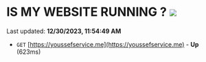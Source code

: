 # IS MY WEBSITE RUNNING ? [![](https://img.shields.io/static/v1?label=Sponsor&message=%E2%9D%A4&logo=GitHub&color=%23fe8e86)](https://github.com/sponsors/<username>)

Last updated: **12/30/2023, 11:54:49 AM**

- `GET` [https://youssefservice.me](https://youssefservice.me) - **Up** (623ms)
